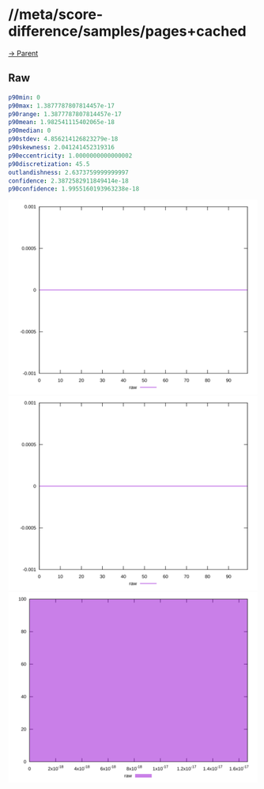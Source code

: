 
# //meta/score-difference/samples/pages+cached

[→ Parent](../..)


## Raw


```yaml
p90min: 0
p90max: 1.3877787807814457e-17
p90range: 1.3877787807814457e-17
p90mean: 1.982541115402065e-18
p90median: 0
p90stdev: 4.856214126823279e-18
p90skewness: 2.041241452319316
p90eccentricity: 1.0000000000000002
p90discretization: 45.5
outlandishness: 2.6373759999999997
confidence: 2.3872582911849414e-18
p90confidence: 1.9955160193963238e-18

```

![PLOT: raw-values](./raw/values.svg)![PLOT: raw-sorted](./raw/sorted.svg)![PLOT: raw-histogram](./raw/histogram.svg)